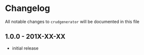 # Changelog

All notable changes to `crudgenerator` will be documented in this file

## 1.0.0 - 201X-XX-XX

- initial release
